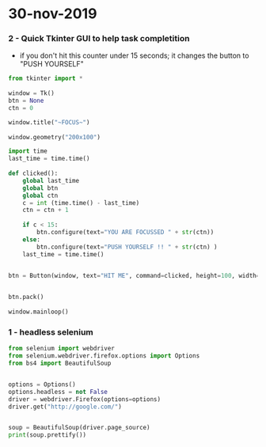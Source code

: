 # 30-nov-2019


### 2 - Quick Tkinter GUI to help task completition

- if you don't hit this counter under 15 seconds; it changes the button to "PUSH YOURSELF"

```python
from tkinter import *
 
window = Tk()
btn = None
ctn = 0

window.title("~FOCUS~")
 
window.geometry("200x100") 

import time
last_time = time.time()
 
def clicked():
    global last_time
    global btn
    global ctn
    c = int (time.time() - last_time)
    ctn = ctn + 1
    
    if c < 15:
        btn.configure(text="YOU ARE FOCUSSED " + str(ctn))
    else:
        btn.configure(text="PUSH YOURSELF !! " + str(ctn) )
    last_time = time.time()
 

btn = Button(window, text="HIT ME", command=clicked, height=100, width=200)


btn.pack() 
 
window.mainloop()
```

### 1 - headless selenium

```python
from selenium import webdriver
from selenium.webdriver.firefox.options import Options
from bs4 import BeautifulSoup


options = Options()
options.headless = not False
driver = webdriver.Firefox(options=options)
driver.get("http://google.com/")


soup = BeautifulSoup(driver.page_source)
print(soup.prettify())
```

